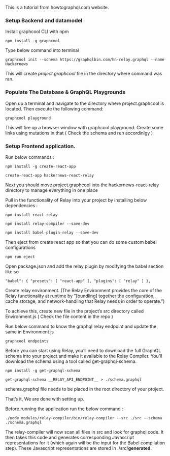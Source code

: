 This is a tutorial from howtographql.com website.

### Setup Backend and datamodel

Install graphcool CLI with npm

`npm install -g graphcool`

Type below command into terminal

`graphcool init --schema https://graphqlbin.com/hn-relay.graphql --name Hackernews`

This will create *project.graphcool* file in the directory where command was ran.

### Populate The Database & GraphQL Playgrounds


Open up a terminal and navigate to the directory where project.graphcool is located. Then execute the following command:

`graphcool playground`

This will fire up a browser window with graphcool playground. Create some links using mutations in that ( Check the schema and run accordinlgy )

### Setup Frontend application.

Run below commands :

`npm install -g create-react-app`

`create-react-app hackernews-react-relay`

Next you should move project.graphcool into the hackernews-react-relay directory to manage everything in one place

Pull in the functionality of Relay into your project by installing below dependencies : 

`npm install react-relay`

`npm install relay-compiler --save-dev`

`npm install babel-plugin-relay --save-dev`

Then eject from create react app so that you can do some custom babel configurations

`npm run eject`

Open package.json and add the relay plugin by modifying the babel section like so

`"babel": {
  "presets": [
    "react-app"
  ],
  "plugins": [
    "relay"
  ]
},`

Create relay environment. (The Relay Environment provides the core of the Relay functionality at runtime by ”[bundling] together the configuration, cache storage, and network-handling that Relay needs in order to operate.”)

To achieve this, create new file in the project’s src directory called Environment.js ( Check the file content in the repo )

Run below command to know the graphql relay endpoint and update the same in Environment.js

`graphcool endpoints`

Before you can start using Relay, you’ll need to download the full GraphQL schema into your project and make it available to the Relay Compiler.
You’ll download the schema using a tool called get-graphql-schema.

`npm install -g get-graphql-schema`

`get-graphql-schema __RELAY_API_ENDPOINT__ > ./schema.graphql`

schema.graphql file needs to be placed in the root directory of your project.

That’s it, We are done with setting up.


Before running the application run the below command :

`./node_modules/relay-compiler/bin/relay-compiler --src ./src --schema ./schema.graphql`

The relay-compiler will now scan all files in src and look for graphql code. It then takes this code and generates corresponding Javascript representations for it (which again will be the input for the Babel compilation step). These Javascript representations are stored in ./src/__generated__.

